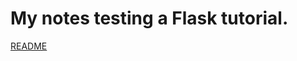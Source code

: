 # My notes testing a Flask tutorial.

  [README](https://jakem68.github.io/flask-tutorial/blob/master/docs/README.md)
